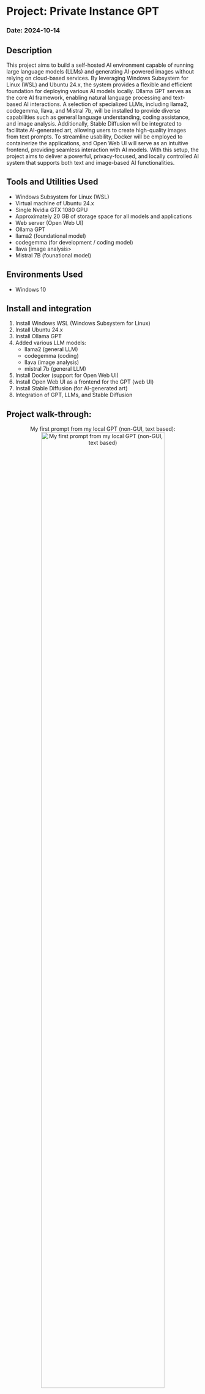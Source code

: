 # Project:  Private Instance GPT
### Date:  2024-10-14

<h2>Description</h2>
This project aims to build a self-hosted AI environment capable of running large language models (LLMs) and generating AI-powered images without relying on cloud-based services. By leveraging Windows Subsystem for Linux (WSL) and Ubuntu 24.x, the system provides a flexible and efficient foundation for deploying various AI models locally. Ollama GPT serves as the core AI framework, enabling natural language processing and text-based AI interactions. A selection of specialized LLMs, including llama2, codegemma, llava, and Mistral 7b, will be installed to provide diverse capabilities such as general language understanding, coding assistance, and image analysis. Additionally, Stable Diffusion will be integrated to facilitate AI-generated art, allowing users to create high-quality images from text prompts. To streamline usability, Docker will be employed to containerize the applications, and Open Web UI will serve as an intuitive frontend, providing seamless interaction with AI models. With this setup, the project aims to deliver a powerful, privacy-focused, and locally controlled AI system that supports both text and image-based AI functionalities.
<br />

<h2>Tools and Utilities Used</h2>
<ul>
<li>Windows Subsystem for Linux (WSL)</li>
<li>Virtual machine of Ubuntu 24.x</li>
<li>Single Nvidia GTX 1080 GPU</li>
<li>Approximately 20 GB of storage space for all models and applications</li>
<li>Web server (Open Web UI)</li>
<li>Ollama GPT</li>
<li>llama2 (foundational model)</li>
<li>codegemma (for development / coding model)</li>
<li>llava (image analysis></li>
<li>Mistral 7B (founational model)</li></ul>

<h2>Environments Used</h2>
<ul><li>Windows 10</li></ul>

<h2>Install and integration</h2>
<ol>
  <li>Install Windows WSL (Windows Subsystem for Linux)</li>
  <li>Install Ubuntu 24.x</li>
  <li>Install Ollama GPT</li>
  <li>Added various LLM models:
    <ul>
      <li>llama2 (general LLM)</li>
      <li>codegemma (coding)</li>
      <li>llava (image analysis)</li>
      <li>mistral 7b (general LLM)</li>
    </ul>
  </li>
  <li>Install Docker (support for Open Web UI)</li>
  <li>Install Open Web UI as a frontend for the GPT (web UI)</li>
  <li>Install Stable Diffusion (for AI-generated art)</li>
  <li>Integration of GPT, LLMs, and Stable Diffusion</li>
</ol>





<h2>Project walk-through:</h2>
<p align="center">
My first prompt from my local GPT (non-GUI, text based): <br/>
<img src="https://imgur.com/UhhsI3Z.jpg" height="80%" width="80%" alt="My first prompt from my local GPT (non-GUI, text based)"/>
<br />
<br />
Monitoring the load on the GPU during a result:  <br/>
<img src="https://imgur.com/cYAKbWl.jpg" height="80%" width="80%" alt="Monitoring the load on the GPU during a result"/>
<br />
<br />
Open Web UI interface to llama2 LLM:  <br/>
<img src="https://imgur.com/JzgaGKb.jpg" height="80%" width="80%" alt="Open Web UI interface to llama2 LLM"/>
<br />
<br />
Test prompt to verify GUI of llama2 LLM is working:  <br/>
<img src="https://imgur.com/RpdPb9k.jpg" height="80%" width="80%" alt="Test prompt to verify GUI of llama2 LLM is working"/>
<br />
<br />
Addition of CodeGemma for development prompts (for me, Python):  <br/>
<img src="https://imgur.com/bjbzXhS.jpg" height="80%" width="80%" alt="Addition of CodeGemma for development prompts (for me, Python)"/>
<br />
<br />
Training the Model with new data, uploading documents to the LLM:  <br/>
<img src="https://imgur.com/1LD6guC.jpg" height="80%" width="80%" alt="Training the Model with new data, uploading documents to the LLM"/>
<br />
<br />
Validation of uploaded document is searchable in the LLM:  <br/>
<img src="https://imgur.com/ZKdjVvM.jpg" height="80%" width="80%" alt="Validation of uploaded document is searchable in the LLM"/>
<br />
<br />
Installation and verification of llava (image recognition) to LLM:  <br/>
<img src="https://imgur.com/jrUsW7j.jpg" height="80%" width="80%" alt="Installation and verification of llava (image recognition) to LLM"/>
<br />
<br />
Installation and verification of Minstral 7B to GPT:  <br/>
<img src="https://imgur.com/DkPlW1s.jpg" height="80%" width="80%" alt="Installation and verification of of Minstral 7B to GPT"/>
<br />
<br />
Installation and verification of Stable Diffision to GPT for image creation:  <br/>
<img src="https://imgur.com/PitAh4l.jpg" height="80%" width="80%" alt="Installation and verification of Stable Diffision to GPT for image creation"/>
<br />
<br />
Integration of Stable Diffision to LLM for image creation:  <br/>
<img src="https://imgur.com/HVoOrdD.jpg" height="80%" width="80%" alt="Integration of Stable Diffision to LLM for image creation"/>
